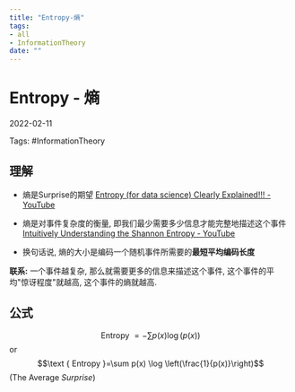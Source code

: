 ```yaml
---
title: "Entropy-熵"
tags:
- all
- InformationTheory
date: ""
---
```

# Entropy - 熵

2022-02-11</div>

Tags: #InformationTheory 

## 理解
- 熵是Surprise的期望
[Entropy (for data science) Clearly Explained!!! - YouTube](https://www.youtube.com/watch?v=YtebGVx-Fxw)

- 熵是对事件复杂度的衡量, 即我们最少需要多少信息才能完整地描述这个事件
[Intuitively Understanding the Shannon Entropy - YouTube](https://www.youtube.com/watch?v=0GCGaw0QOhA)

- 换句话说, 熵的大小是编码一个随机事件所需要的**最短平均编码长度**

**联系:**  一个事件越复杂, 那么就需要更多的信息来描述这个事件, 这个事件的平均"惊讶程度"就越高, 这个事件的熵就越高.

## 公式
$$\text { Entropy }=-\sum p(x) \log (p(x))$$
or
$$\text { Entropy }=\sum p(x) \log \left(\frac{1}{p(x)}\right)$$
(The Average *Surprise*)



